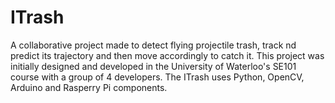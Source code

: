 # ITrash
A collaborative project made to detect flying projectile trash, track nd predict its trajectory and then move accordingly to catch it.
This project was initially designed and developed in the University of Waterloo's SE101 course with a group of 4 developers.
The ITrash uses Python, OpenCV, Arduino and Rasperry Pi components.
